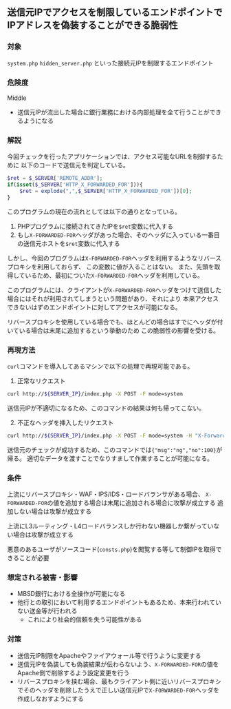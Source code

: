 ## 送信元IPでアクセスを制限しているエンドポイントでIPアドレスを偽装することができる脆弱性 
### 対象
`system.php`
`hidden_server.php`
といった接続元IPを制限するエンドポイント


### 危険度
Middle
* 送信元IPが流出した場合に銀行業務における内部処理を全て行うことができるようになる

### 解説
今回チェックを行ったアプリケーションでは、アクセス可能なURLを制御するために
以下のコードで送信元を判定している。

```php
$ret = $_SERVER['REMOTE_ADDR'];
if(isset($_SERVER['HTTP_X_FORWARDED_FOR'])){
    $ret = explode(",",$_SERVER['HTTP_X_FORWARDED_FOR'])[0];
}
```

このプログラムの現在の流れとしては以下の通りとなっている。
1. PHPプログラムに接続されてきたIPを`$ret`変数に代入する
2. もし`X-FORWARDED-FOR`ヘッダがあった場合、そのヘッダに入っている一番目の送信元ホストを`$ret`変数に代入する

しかし、今回のプログラムは`X-FORWARDED-FOR`ヘッダを利用するようなリバースプロキシを利用しておらず、
この変数に値が入ることはない。
また、先頭を取得しているため、最初についた`X-FORWARDED-FOR`ヘッダを利用している。

このプログラムには、クライアントが`X-FORWARDED-FOR`ヘッダをつけて送信した場合にはそれが利用されてしまうという問題があり、それにより
本来アクセスできないはずのエンドポイントに対してアクセスが可能になる。

リバースプロキシを使用している場合でも、ほとんどの場合はすでにヘッダが付いている場合は末尾に追加するという挙動のため
この脆弱性の影響を受ける。

### 再現方法
`curl`コマンドを導入してあるマシンで以下の処理で再現可能である。
1. 正常なリクエスト
```sh
curl http://${SERVER_IP}/index.php -X POST -F mode=system
```
送信元IPが不適切になるため、このコマンドの結果は何も帰ってこない。

2. 不正なヘッダを挿入したリクエスト 
```sh
curl http://${SERVER_IP}/index.php -X POST -F mode=system -H "X-Forwarded-For: 10.0.62.1"
```
送信元のチェックが成功するため、このコマンドでは`{"msg":"ng","no":100}`が帰る。
適切なデータを渡すことでなりすまして作業することが可能になる。
 
### 条件
上流にリバースプロキシ・WAF・IPS/IDS・ロードバランサがある場合、
`X-FORWARDED-FOR`の値を追加する場合は末尾に追加される場合に攻撃が成立する
追加しない場合は攻撃が成立する

上流にL3ルーティング・L4ロードバランスしか行わない機器しか繋がっていない場合は攻撃が成立する

悪意のあるユーザがソースコード(`consts.php`)を閲覧する等して制御IPを取得できることが必要

### 想定される被害・影響
* MBSD銀行における全操作が可能になる
* 他行との取引において利用するエンドポイントもあるため、本来行われていない送金等が行われる
  - これにより社会的信頼を失う可能性がある

### 対策
* 送信元IP制限をApacheやファイアウォール等で行うように変更する
* 送信元IPを偽装しても偽装結果が伝わらないよう、`X-FORWARDED-FOR`の値をApache側で削除するよう設定変更を行う
* リバースプロキシを挟む場合、最もクライアント側に近いリバースプロキシでそのヘッダを削除したうえで正しい送信元IPで`X-FORWARDED-FOR`ヘッダを作成しなおすようにする